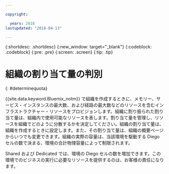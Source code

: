 ```yaml
---

copyright:

  years: 2018
lastupdated: "2018-04-13"

---
```


{:shortdesc: .shortdesc}
{:new_window: target="_blank"}
{:codeblock: .codeblock}
{:pre: .pre}
{:screen: .screen}
{:tip: .tip}

# 組織の割り当て量の判別
{: #determinequota}

{{site.data.keyword.Bluemix_notm}} で組織を作成するときに、メモリー、サービス・インスタンスの最大数、および経路の最大数などのリソースを含むインフラストラクチャー・リソースをプロビジョンします。組織に割り振られた割り当て量は、組織内で使用可能なリソースを表します。割り当て量を管理し、リソースを組織でどのように分散するかを決定してください。組織の割り当て量は、組織を作成するときに設定します。また、その割り当て量は、組織の概要ページからいつでも変更できます。組織の実際の容量は、当該環境を駆動する Diego セルの数で決まる、環境の合計物理容量によって制限されます。

Shared および Dedicated では、環境の Diego セルの数を増加できます。この環境でのビジネスの実行に必要なリソースを提供するのは、お客様の責任になります。

